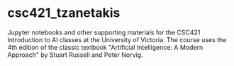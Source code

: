 # csc421_tzanetakis
Jupyter notebooks and other supporting materials for the CSC421 Introduction to AI classes at the University of Victoria. The course 
uses the 4th edition of the classic textbook "Artificial Intelligence: A Modern Approach" by Stuart Russell and Peter Norvig. 




